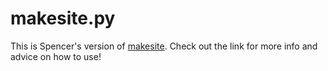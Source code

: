 makesite.py
===========

This is Spencer's version of [makesite](https://github.com/spencerpeters/makesite-template/blob/master/README.md).
Check out the link for more info and advice on how to use!
